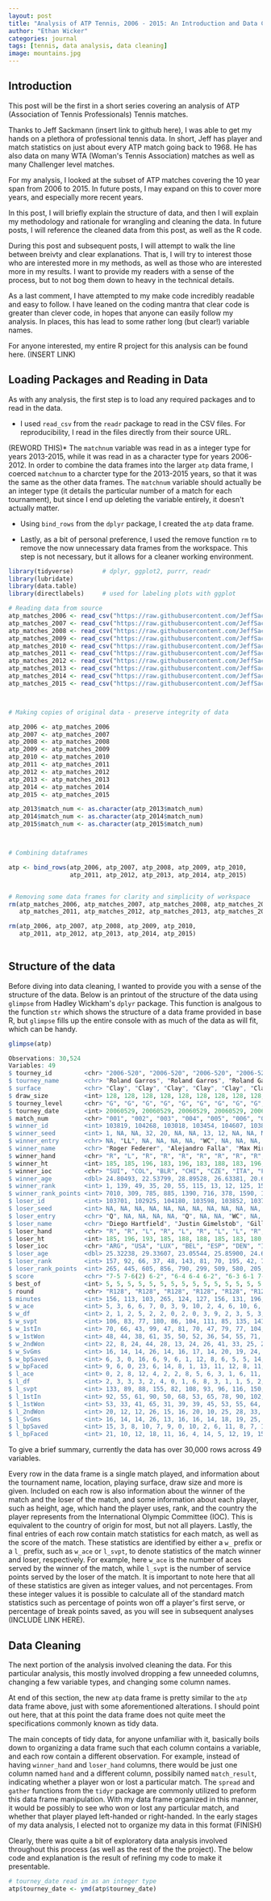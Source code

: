 ```yaml
---
layout: post
title: "Analysis of ATP Tennis, 2006 - 2015: An Introduction and Data Cleaning"
author: "Ethan Wicker"
categories: journal
tags: [tennis, data analysis, data cleaning]
image: mountains.jpg
---
```


## Introduction

This post will be the first in a short series covering an analysis of ATP (Association of Tennis Professionals) Tennis matches.  

Thanks to Jeff Sackmann (insert link to github here), I was able to get my hands on a plethora of professional tennis data.  In short, 
Jeff has player and match statistics on just about every ATP match going back to 1968.  He has also data on many WTA (Woman's Tennis Association) matches as well as many Challenger level matches.

For my analysis, I looked at the subset of ATP matches covering the 10 year span from 2006 to 2015.  In future posts, I may expand on this
to cover more years, and especially more recent years.

In this post, I will briefly explain the structure of data, and then I will explain my methodology and rationale for wrangling and cleaning the data.  In future posts, I will reference the cleaned data from this post, as well as the R code.

During this post and subsequent posts, I will attempt to walk the line between breivty and clear explanations.  That is, 
I will try to interest those who are interested more in my methods, as well as those who are interested more in my results.  I want to provide my readers with a sense of the process, but to not bog them down to heavy in the technical details.

As a last comment, I have attempted to my make code incredibly readable and easy to follow.  I have leaned on the coding mantra that
clear code is greater than clever code, in hopes that anyone can easily follow my analysis.  In places, this has lead to some rather long
(but clear!) variable names.

For anyone interested, my entire R project for this analysis can be found here. (INSERT LINK)

## Loading Packages and Reading in Data

As with any analysis, the first step is to load any required packages and to read in the data.

* I used `read_csv` from the `readr` package to read in the CSV files.  For reproducibility, I read in the files directly from their source URL.

 (REWORD THIS)* The `matchnum` variable was read in as a integer type for years 2013-2015, while it was read in as a character type for years 2006-2012.  In order to combine the data frames into the larger `atp` data frame, I coerced `matchnum` to a charcter type for the 2013-2015 years, so that it was the same as the other data frames.  The `matchnum` variable should actually be an integer type (it details the particular number of a match for each tournament), but since I end up deleting the variable entirely, it doesn't actually matter.

* Using `bind_rows` from the `dplyr` package, I created the `atp` data frame.

* Lastly, as a bit of personal preference, I used the remove function `rm` to remove the now unnecessary data frames from the workspace.
This step is not necessary, but it allows for a cleaner working environment.

```r
library(tidyverse)        # dplyr, ggplot2, purrr, readr
library(lubridate)
library(data.table)
library(directlabels)     # used for labeling plots with ggplot

# Reading data from source
atp_matches_2006 <- read_csv("https://raw.githubusercontent.com/JeffSackmann/tennis_atp/master/atp_matches_2006.csv")
atp_matches_2007 <- read_csv("https://raw.githubusercontent.com/JeffSackmann/tennis_atp/master/atp_matches_2007.csv")
atp_matches_2008 <- read_csv("https://raw.githubusercontent.com/JeffSackmann/tennis_atp/master/atp_matches_2008.csv")
atp_matches_2009 <- read_csv("https://raw.githubusercontent.com/JeffSackmann/tennis_atp/master/atp_matches_2009.csv")
atp_matches_2010 <- read_csv("https://raw.githubusercontent.com/JeffSackmann/tennis_atp/master/atp_matches_2010.csv")
atp_matches_2011 <- read_csv("https://raw.githubusercontent.com/JeffSackmann/tennis_atp/master/atp_matches_2011.csv")
atp_matches_2012 <- read_csv("https://raw.githubusercontent.com/JeffSackmann/tennis_atp/master/atp_matches_2012.csv")
atp_matches_2013 <- read_csv("https://raw.githubusercontent.com/JeffSackmann/tennis_atp/master/atp_matches_2013.csv")
atp_matches_2014 <- read_csv("https://raw.githubusercontent.com/JeffSackmann/tennis_atp/master/atp_matches_2014.csv")
atp_matches_2015 <- read_csv("https://raw.githubusercontent.com/JeffSackmann/tennis_atp/master/atp_matches_2015.csv")



# Making copies of original data - preserve integrity of data

atp_2006 <- atp_matches_2006
atp_2007 <- atp_matches_2007
atp_2008 <- atp_matches_2008
atp_2009 <- atp_matches_2009
atp_2010 <- atp_matches_2010
atp_2011 <- atp_matches_2011 
atp_2012 <- atp_matches_2012
atp_2013 <- atp_matches_2013
atp_2014 <- atp_matches_2014
atp_2015 <- atp_matches_2015

atp_2013$match_num <- as.character(atp_2013$match_num)
atp_2014$match_num <- as.character(atp_2014$match_num)
atp_2015$match_num <- as.character(atp_2015$match_num)



# Combining dataframes

atp <- bind_rows(atp_2006, atp_2007, atp_2008, atp_2009, atp_2010,
                 atp_2011, atp_2012, atp_2013, atp_2014, atp_2015)


# Removing some data frames for clarity and simplicity of workspace
rm(atp_matches_2006, atp_matches_2007, atp_matches_2008, atp_matches_2009, atp_matches_2010,
   atp_matches_2011, atp_matches_2012, atp_matches_2013, atp_matches_2014, atp_matches_2015)

rm(atp_2006, atp_2007, atp_2008, atp_2009, atp_2010,
   atp_2011, atp_2012, atp_2013, atp_2014, atp_2015)
  
```

## Structure of the data

Before diving into data cleaning, I wanted to provide you with a sense of the structure of the data.  Below is an printout of the 
structure of the data using `glimpse` from Hadley Wickham's `dplyr` package.  This function is analgous to the function `str` which shows the structure of a data frame provided in base R, but `glimpse` fills up the entire console with as much of the data as will fit, which can be handy.

```r
glimpse(atp)

Observations: 30,524
Variables: 49
$ tourney_id         <chr> "2006-520", "2006-520", "2006-520", "2006-520", "2006-520", "2006-520", "2006-520", "2006-520", "200...
$ tourney_name       <chr> "Roland Garros", "Roland Garros", "Roland Garros", "Roland Garros", "Roland Garros", "Roland Garros"...
$ surface            <chr> "Clay", "Clay", "Clay", "Clay", "Clay", "Clay", "Clay", "Clay", "Clay", "Clay", "Clay", "Clay", "Cla...
$ draw_size          <int> 128, 128, 128, 128, 128, 128, 128, 128, 128, 128, 128, 128, 128, 128, 128, 128, 128, 128, 128, 128, ...
$ tourney_level      <chr> "G", "G", "G", "G", "G", "G", "G", "G", "G", "G", "G", "G", "G", "G", "G", "G", "G", "G", "G", "G", ...
$ tourney_date       <int> 20060529, 20060529, 20060529, 20060529, 20060529, 20060529, 20060529, 20060529, 20060529, 20060529, ...
$ match_num          <chr> "001", "002", "003", "004", "005", "006", "007", "008", "009", "010", "011", "012", "013", "014", "0...
$ winner_id          <int> 103819, 104268, 103018, 103454, 104607, 103835, 102967, 103017, 104339, 104154, 102999, 103656, 1040...
$ winner_seed        <int> 1, NA, NA, 32, 20, NA, NA, 13, 12, NA, NA, NA, 26, NA, NA, 7, 3, NA, NA, 31, 21, NA, NA, NA, 10, NA,...
$ winner_entry       <chr> NA, "LL", NA, NA, NA, NA, "WC", NA, NA, NA, "Q", NA, NA, NA, "Q", NA, NA, NA, NA, NA, NA, "Q", NA, N...
$ winner_name        <chr> "Roger Federer", "Alejandro Falla", "Max Mirnyi", "Nicolas Massu", "Tomas Berdych", "Filippo Volandr...
$ winner_hand        <chr> "R", "L", "R", "R", "R", "R", "R", "R", "R", "R", "R", "R", "R", "R", "R", "R", "R", "R", "R", "R", ...
$ winner_ht          <int> 185, 185, 196, 183, 196, 183, 188, 183, 196, 190, 178, 175, 190, 185, 193, 180, 180, 185, 185, 185, ...
$ winner_ioc         <chr> "SUI", "COL", "BLR", "CHI", "CZE", "ITA", "FRA", "GER", "CRO", "CHI", "ITA", "ESP", "ARG", "CZE", "S...
$ winner_age         <dbl> 24.80493, 22.53799, 28.89528, 26.63381, 20.69541, 24.72827, 29.16359, 28.89802, 22.16290, 23.15674, ...
$ winner_rank        <int> 1, 139, 49, 35, 20, 55, 115, 13, 12, 125, 158, 105, 29, 86, 160, 7, 3, 40, 71, 34, 21, 181, 129, 118...
$ winner_rank_points <int> 7010, 309, 785, 885, 1390, 716, 378, 1590, 1710, 355, 264, 411, 1090, 465, 262, 2020, 3065, 835, 570...
$ loser_id           <int> 103701, 102925, 104180, 103598, 103852, 103709, 103035, 103781, 103516, 102257, 104252, 104068, 1021...
$ loser_seed         <int> NA, NA, NA, NA, NA, NA, NA, NA, NA, NA, NA, 17, NA, NA, NA, NA, NA, NA, NA, NA, NA, NA, NA, 16, NA, ...
$ loser_entry        <chr> "Q", NA, NA, NA, NA, "Q", NA, NA, "WC", NA, NA, NA, NA, NA, NA, NA, NA, NA, NA, NA, NA, NA, NA, NA, ...
$ loser_name         <chr> "Diego Hartfield", "Justin Gimelstob", "Gilles Muller", "Xavier Malisse", "Feliciano Lopez", "Kristi...
$ loser_hand         <chr> "R", "R", "L", "R", "L", "R", "L", "L", "R", "L", "R", "R", "R", "R", "R", "R", "R", "R", "L", "R", ...
$ loser_ht           <int> 185, 196, 193, 185, 188, 188, 185, 183, 180, 193, 190, 183, 178, 193, 180, 178, 183, 178, 190, 190, ...
$ loser_ioc          <chr> "ARG", "USA", "LUX", "BEL", "ESP", "DEN", "ITA", "AUT", "AUS", "GBR", "GER", "USA", "FRA", "BEL", "S...
$ loser_age          <dbl> 25.32238, 29.33607, 23.05544, 25.85900, 24.68720, 25.29774, 28.80219, 25.01848, 26.25051, 32.72553, ...
$ loser_rank         <int> 157, 92, 66, 37, 48, 143, 81, 70, 195, 42, 78, 17, 51, 36, 64, 109, 57, 91, 112, 101, 84, 58, 74, 16...
$ loser_rank_points  <int> 265, 445, 605, 856, 790, 299, 509, 580, 205, 830, 538, 1475, 777, 867, 612, 399, 683, 450, 392, 415,...
$ score              <chr> "7-5 7-6(2) 6-2", "6-4 6-4 6-2", "6-3 6-1 7-6(3)", "6-1 7-5 1-6 4-6 9-7", "6-2 6-4 6-3", "6-4 7-6(0)...
$ best_of            <int> 5, 5, 5, 5, 5, 5, 5, 5, 5, 5, 5, 5, 5, 5, 5, 5, 5, 5, 5, 5, 5, 5, 5, 5, 5, 5, 5, 5, 5, 5, 5, 5, 5, 5...
$ round              <chr> "R128", "R128", "R128", "R128", "R128", "R128", "R128", "R128", "R128", "R128", "R128", "R128", "R12...
$ minutes            <int> 156, 113, 103, 265, 124, 127, 156, 131, 196, 175, 205, 147, 237, 209, 107, 121, 173, 112, 161, 96, 1...
$ w_ace              <int> 5, 3, 6, 6, 7, 0, 3, 9, 10, 2, 4, 6, 10, 6, 15, 6, 0, 12, 7, 6, 7, 5, 5, 6, 1, 5, 12, 5, 2, 6, 7, 2,...
$ w_df               <int> 2, 1, 2, 5, 2, 2, 0, 2, 0, 3, 9, 2, 3, 5, 3, 2, 4, 1, 4, 2, 0, 0, 2, 2, 1, 8, 3, 2, 2, 4, 2, 3, 0, 2...
$ w_svpt             <int> 106, 83, 77, 180, 86, 104, 111, 85, 135, 141, 157, 119, 161, 183, 86, 85, 112, 79, 125, 83, 81, 78, ...
$ w_1stIn            <int> 70, 66, 43, 99, 47, 81, 70, 47, 79, 77, 104, 73, 91, 127, 53, 64, 60, 45, 86, 47, 46, 63, 140, 35, 5...
$ w_1stWon           <int> 48, 44, 38, 61, 35, 50, 52, 36, 54, 55, 71, 53, 70, 81, 44, 46, 41, 39, 65, 40, 36, 40, 110, 25, 39,...
$ w_2ndWon           <int> 22, 8, 24, 44, 28, 13, 24, 26, 41, 33, 25, 27, 30, 28, 17, 11, 28, 20, 21, 18, 22, 11, 13, 20, 15, 3...
$ w_SvGms            <int> 16, 14, 14, 26, 14, 16, 17, 14, 20, 19, 24, 20, 26, 25, 14, 13, 15, 14, 20, 13, 13, 12, 27, 11, 12, ...
$ w_bpSaved          <int> 6, 3, 0, 16, 6, 9, 6, 1, 12, 8, 6, 5, 5, 14, 4, 1, 6, 3, 6, 6, 6, 4, 8, 3, 5, 3, 2, 15, 3, 10, 20, 7...
$ w_bpFaced          <int> 9, 6, 0, 23, 6, 14, 8, 1, 13, 11, 12, 8, 11, 21, 5, 2, 8, 4, 8, 6, 7, 5, 10, 6, 5, 8, 2, 19, 4, 15, ...
$ l_ace              <int> 0, 2, 8, 12, 4, 2, 2, 8, 5, 6, 3, 1, 6, 11, 4, 1, 6, 3, 4, 1, 1, 0, 13, 2, 3, 6, 2, 3, 3, 1, 1, 6, 7...
$ l_df               <int> 2, 3, 3, 3, 2, 4, 0, 1, 6, 8, 3, 1, 1, 5, 2, 3, 7, 4, 1, 6, 1, 6, 5, 2, 0, 7, 0, 3, 3, 2, 2, 8, 3, 3...
$ l_svpt             <int> 133, 89, 88, 155, 82, 108, 93, 96, 116, 150, 167, 114, 168, 152, 98, 94, 127, 108, 110, 88, 100, 92,...
$ l_1stIn            <int> 92, 55, 61, 90, 50, 68, 53, 65, 78, 90, 102, 76, 92, 92, 61, 57, 61, 65, 72, 52, 70, 52, 144, 46, 43...
$ l_1stWon           <int> 53, 33, 41, 65, 31, 39, 39, 45, 53, 55, 64, 43, 60, 66, 40, 34, 37, 34, 50, 33, 38, 22, 105, 24, 26,...
$ l_2ndWon           <int> 20, 12, 12, 26, 15, 16, 20, 10, 25, 28, 33, 22, 42, 28, 17, 15, 29, 24, 19, 14, 13, 19, 22, 16, 9, 2...
$ l_SvGms            <int> 16, 14, 14, 26, 13, 16, 16, 14, 18, 19, 25, 18, 26, 24, 15, 13, 15, 15, 19, 12, 13, 11, 27, 12, 12, ...
$ l_bpSaved          <int> 15, 3, 8, 10, 7, 9, 0, 10, 2, 6, 11, 8, 7, 11, 4, 7, 13, 9, 3, 8, 11, 13, 6, 4, 3, 9, 13, 6, 9, 2, 7...
$ l_bpFaced          <int> 21, 10, 12, 18, 11, 16, 4, 14, 5, 12, 19, 15, 14, 18, 9, 13, 18, 15, 7, 13, 17, 20, 9, 10, 9, 15, 18...
```

To give a brief summary, currently the data has over 30,000 rows across 49 variables.

Every row in the data frame is a single match played, and information about the tournament name, location, playing surface, draw size and more is given.  Included on each row is also information about the winner of the match and the loser of the match, and some information about each player, such as height, age, which hand the player uses, rank, and the country the player represents from the International Olympic Committee (IOC).  This is equivalent to the country of origin for most, but not all players.  Lastly, the final entries of each row contain match statistics for each match, as well as the score of the match.  These statistics are identified by either a `w_` prefix or a `l_` prefix, such as `w_ace` or `l_svpt`, to denote statistics of the match winner and loser, respectively.  For example, here `w_ace` is the number of aces served by the winner of the match, while `l_svpt` is the number of service points served by the loser of the match.  It is important to note here that all of these statistics are given as integer values, and not percentages.  From these integer values it is possible to calculate all of the standard match statistics such as percentage of points won off a player's first serve, or percentage of break points saved, as you will see in subsequent analyses (INCLUDE LINK HERE).


## Data Cleaning

The next portion of the analysis involved cleaning the data.  For this particular analysis, this mostly involved dropping a few unneeded columns, changing a few variable types, and changing some column names.

At end of this section, the new `atp` data frame is pretty similar to the `atp` data frame above, just with some aforementioned alterations.  I should point out here, that at this point the data frame does not quite meet the specifications commonly known as tidy data.  

The main concepts of tidy data, for anyone unfamiliar with it, basically boils down to organizing a data frame such that each column contains a variable, and each row contain a different observation.  For example, instead of having `winner_hand` and `loser_hand` columns, there would be just one column named `hand` and a different column, possibily named `match_result`, indicating whether a player won or lost a particular match.  The `spread` and `gather` functions from the `tidyr` package are commonly utilized to preform this data frame manipulation.  With my data frame organized in this manner, it would be possibly to see who won or lost any particular match, and whether that player played left-handed or right-handed.  In the early stages of my data analysis, I elected not to organize my data in this format (FINISH)

Clearly, there was quite a bit of exploratory data analysis involved throughout this process (as well as the rest of the the project).  The below code and explanation is the result of refining my code to make it presentable. 



```r
# tourney_date read in as an integer type
atp$tourney_date <- ymd(atp$tourney_date)
```
